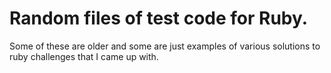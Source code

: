 # Random files of test code for Ruby.

Some of these are older and some are just examples of various solutions to ruby challenges that I came up with. 